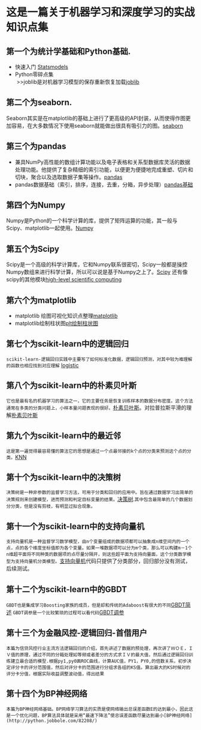 这是一篇关于机器学习和深度学习的实战知识点集
===
## 第一个为统计学基础和Python基础.
* 快速入门 [Statsmodels](http://blog.163.com/bioinfor_cnu/blog/static/1944622372015815103523278/)<br>
* Python零碎点集<br>
  >>joblib是对机器学习模型的保存重新恢复加载[joblib](http://blog.csdn.net/Dream_angel_Z/article/details/47175373)
## 第二个为seaborn.
Seaborn其实是在matplotlib的基础上进行了更高级的API封装，从而使得作图更加容易，在大多数情况下使用seaborn就能做出很具有吸引力的图。[seaborn](http://blog.csdn.net/suzyu12345/article/details/69029106)
## 第三个为pandas
* 兼具NumPy高性能的数组计算功能以及电子表格和关系型数据库灵活的数据处理功能。他提供了复杂精细的索引功能，以便更为便捷地完成重塑、切片和切块，聚合以及选取数据子集等操作。[pandas](http://python.jobbole.com/84416/)<br>
* pandas数据基础（索引，排序，连接，去重，分箱，异步处理）[pandas基础](http://blog.csdn.net/niuniuyuh/article/details/77102442)
## 第四个为Numpy
Numpy是Python的一个科学计算的库，提供了矩阵运算的功能，其一般与Scipy、matplotlib一起使用。[Numpy](http://www.jb51.net/article/49397.htm)
## 第五个为Scipy
Scipy是一个高级的科学计算库，它和Numpy联系很密切，Scipy一般都是操控Numpy数组来进行科学计算，所以可以说是基于Numpy之上了。[Scipy](http://blog.csdn.net/q583501947/article/details/76735870)
还有像scipy的其他模块[high-level scientific computing](http://www.scipy-lectures.org/intro/scipy.html)
## 第六个为matplotlib
 * matplotlib 绘图可视化知识点整理[matplotlib](http://python.jobbole.com/85106/)<br>
 * matplotlib绘制柱状图[plt绘制柱状图](http://blog.csdn.net/sinat_36772813/article/details/77244189)

## 第七个为scikit-learn中的逻辑回归
`scikit-learn-逻辑回归实践中主要写了如何标准化数据，逻辑回归预测，对其中较为难理解的函数也相应找到对应理解` [logistic](http://blog.csdn.net/pipisorry/article/details/52251305)
## 第八个为scikit-learn中的朴素贝叶斯
`它也是最有名的机器学习的算法之一，它的主要任务是恢复训练样本的数据分布密度。这个方法通常在多类的分类问题上，小样本量问题表现的很好。`[朴素贝叶斯](http://blog.csdn.net/pipisorry/article/details/52251305)。对拉普拉斯平滑的理解[朴素贝叶斯](https://yq.aliyun.com/articles/113512)
## 第九个为scikit-learn中的最近邻
`这是第一遍觉得最容易懂的算法它的思想是通过一个点最邻接的k个点的分类来预测这个点的分类。`[KNN](http://blog.itpub.net/29829936/viewspace-2149679/)
## 第十个为scikit-learn中的决策树
`决策树是一种非参数的监督学习方法，可用于分类和回归的应用中。旨在通过数据学习出简单的决策规则来创建模型，进而预测和判定目标变量的结果。`[决策树](https://www.jianshu.com/p/62c5a5c086be).`其中包含最简单的几个数据划分分类，但是没有剪枝，有明显过拟合现象。`
## 第十一个为scikit-learn中的支持向量机
`支持向量机是一种监督学习数学模型，由n个变量组成的数据项都可以抽象成n维空间内的一个点，点的各个维度坐标值即为各个变量。如果一堆数据项可以分为m个类，那么可以构建m－1个n维超平面将不同种类的数据项的点尽量分隔开，则这些超平面为支持向量面，这个分类数学模型为支持向量机分类模型。`[支持向量机](https://www.jianshu.com/p/84015743be01)代码只提供了分类部分，回归部分没有测试，后续测试。
## 第十二个为scikit-learn中的GBDT
`GBDT也是集成学习Boosting家族的成员，但是却和传统的Adaboost有很大的不同`[GBDT简述](http://www.cnblogs.com/pinard/p/6140514.html)
`GBDT调参是一个比较繁琐的过程可以看代码`[GBDT调参](https://www.cnblogs.com/pinard/p/6143927.html)
## 第十三个为金融风控-逻辑回归-首借用户
`本篇为信贷风控行业主流方法逻辑回归的介绍，首先讲述了数据的预处理，再次讲了ＷＯＥ，ＩＶ值的原理，通过不同的分箱处理如等频或者差分的方式求ＩＶ的最大值，然后通过逻辑回归训练建立最合适的模型.根据py1,py0画ROC曲线，计算AUC值，PY1，PY0,的倍数关系，初步决定评分卡的评分范围值，然后对评分卡的范围进行分组求各组的KS值。算出最大的KS时候对的评分卡分值，根据实际收益调整波动值，得出结果`
## 第十四个为BP神经网络
`本篇为BP神经网络基础。BP网络学习算法的实质是使网络输出总误差函数E的达到最小，因此这是一个优化问题，BP算法具体就是采用“最速下降法”使总误差函数尽量达到最小[BP神经网络](http://python.jobbole.com/82208/)`
